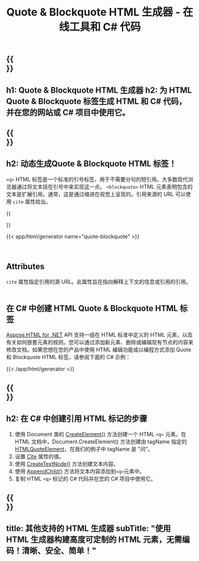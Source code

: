 ﻿---
translation: true
title: Quote & Blockquote HTML 生成器 - 在线工具和 C# 代码
template: /templates/_template-generators-child.md
description: 生成 Quote & Blockquote HTML 标签，预览结果并将生成的 HTML 和 C# 代码复制到您的网站。
url: /net/generators/quote-blockquote/
platformtag: net
family: html
generator: Quote & Blockquote HTML Generator
element: Quote or Blockquote HTML tag
tag: quote-blockquote
---

{{<section banner>}}
---
h1: Quote & Blockquote HTML 生成器
h2: 为 HTML Quote & Blockquote 标签生成 HTML 和 C# 代码，并在您的网站或 C# 项目中使用它。
---

{{<section overview>}}
---
h2: 动态生成Quote & Blockquote HTML 标签！
---

`<q>` HTML 标签是一个标准的引号标签，用于不需要分句的短引用。大多数现代浏览器通过将文本括在引号中来实现这一点。 `<blockquote>` HTML 元素表明包含的文本是扩展引用。通常，这是通过缩进在视觉上呈现的。引用来源的 URL 可以使用 `cite` 属性给出。


{{<section plugin>}}

{{< app/html/generator name="quote-blockquote" >}}

<br>
<h2> Attributes </h2>

`cite` 属性指定引用的源 URL。此属性旨在指向解释上下文的信息或引用的引用。
<br><br>

<h2> 在 C# 中创建 HTML Quote & Blockquote HTML 标签</h2>

[Aspose.HTML for .NET](/html/{{lang.url-fragment}}net/) API 支持一组在 HTML 标准中定义的 HTML 元素，以及有关如何嵌套元素的规则。您可以通过添加新元素、删除或编辑现有节点的内容来修改文档。如果您想在您的产品中使用 HTML 编辑功能或以编程方式添加 Quote 和 Blockquote HTML 标签，请参阅下面的 C# 示例：

{{< /app/html/generator >}}

{{<section steps>}}
---
h2: 在 C# 中创建引用 HTML 标记的步骤
---

1. 使用 Document 类的 [CreateElement()](https://reference.aspose.com/html/net/aspose.html.dom/document/createelement/) 方法创建一个 HTML `<q>` 元素。在 HTML 文档中，Document.CreateElement() 方法创建由 tagName 指定的 [HTMLQuoteElement](https://reference.aspose.com/html/net/aspose.html/htmlquoteelement/)，在我们的例子中 tagName 是 "问”。
2. 设置 [Cite](https://reference.aspose.com/html/net/aspose.html/htmlquoteelement/cite/) 属性的值。
2. 使用 [CreateTextNode()](https://reference.aspose.com/html/net/aspose.html.dom/document/createtextnode/) 方法创建文本内容。
3. 使用 [AppendChild()](https://reference.aspose.com/html/net/aspose.html.dom/node/appendchild/) 方法将文本内容添加到`<q>`元素中。
4. 复制 HTML `<q>` 标记的 C# 代码并在您的 C# 项目中使用它。

{{<section other-generators>}}
---
title: 其他支持的 HTML 生成器
subTitle: "使用 HTML 生成器构建高度可定制的 HTML 元素，无需编码！清晰、安全、简单！"
---